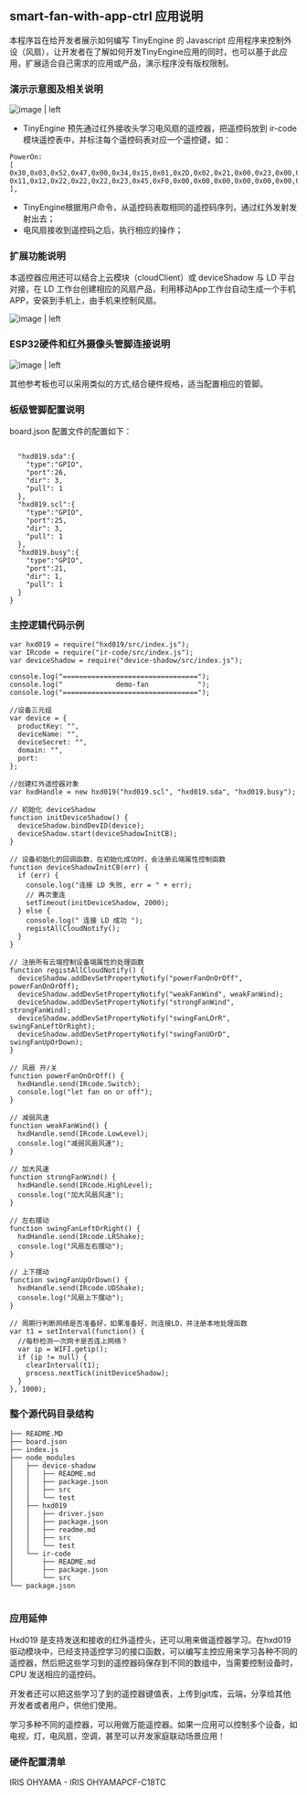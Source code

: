 ## smart-fan-with-app-ctrl 应用说明
本程序旨在给开发者展示如何编写 TinyEngine 的 Javascript 应用程序来控制外设（风扇），让开发者在了解如何开发TinyEngine应用的同时，也可以基于此应用，扩展适合自己需求的应用或产品，演示程序没有版权限制。

### 演示示意图及相关说明

![image | left](../../../docs/graph/fan-demo.jpg "")

* TinyEngine 预先通过红外接收头学习电风扇的遥控器，把遥控码放到 ir-code 模块遥控表中，并标注每个遥控码表对应一个遥控键，如：

```
PowerOn: 
[
0x30,0x03,0x52,0x47,0x00,0x34,0x15,0x01,0x2D,0x02,0x21,0x00,0x23,0x00,0x65,0x00,0x24,0x00,0x03,0x0A,0x24,0x00,0x88,0x00,0x33,0x02,0x00,0x00,0x21,0x00,0xFF,0xFF,0xFF,0xFF,0xFF,0xFF,0xFF,0xFF,0x01,0x11,0x11,0x11,0x21,0x22,0x22,0x12,0x21,0x11,0x11,
0x11,0x12,0x22,0x22,0x22,0x23,0x45,0xF0,0x00,0x00,0x00,0x00,0x00,0x00,0x00,0x00,0x00,0x00,0x00,0x04,0x76,0x3E,0xA0
],

```
* TinyEngine根据用户命令，从遥控码表取相同的遥控码序列，通过红外发射发射出去；
* 电风扇接收到遥控码之后，执行相应的操作；

### 扩展功能说明
本遥控器应用还可以结合上云模块（cloudClient）或 deviceShadow 与 LD 平台对接，在 LD 工作台创建相应的风扇产品，利用移动App工作台自动生成一个手机 APP，安装到手机上，由手机来控制风扇。

![image | left](../../../docs/graph/smart-fan.jpg "")



### ESP32硬件和红外摄像头管脚连接说明


![image | left](../../../docs/graph/fan连线图.jpg "")

其他参考板也可以采用类似的方式,结合硬件规格，适当配置相应的管脚。

### 板级管脚配置说明
board.json 配置文件的配置如下：

```

  "hxd019.sda":{
    "type":"GPIO",
    "port":26,
    "dir": 3,
    "pull": 1
  },
  "hxd019.scl":{
    "type":"GPIO",
    "port":25,
    "dir": 3,
    "pull": 1
  },
  "hxd019.busy":{
    "type":"GPIO",
    "port":21,
    "dir": 1,
    "pull": 1
  }
}

```

### 主控逻辑代码示例

```
var hxd019 = require("hxd019/src/index.js");
var IRcode = require("ir-code/src/index.js");
var deviceShadow = require("device-shadow/src/index.js");

console.log("=================================");
console.log("             demo-fan            ");
console.log("=================================");

//设备三元组
var device = {
  productKey: "",
  deviceName: "",
  deviceSecret: "",
  domain: "",
  port: 
};

//创建红外遥控器对象
var hxdHandle = new hxd019("hxd019.scl", "hxd019.sda", "hxd019.busy");

// 初始化 deviceShadow
function initDeviceShadow() {
  deviceShadow.bindDevID(device);
  deviceShadow.start(deviceShadowInitCB);
}

// 设备初始化的回调函数，在初始化成功时，会注册云端属性控制函数
function deviceShadowInitCB(err) {
  if (err) {
    console.log("连接 LD 失败, err = " + err);
    // 再次重连
    setTimeout(initDeviceShadow, 2000);
  } else {
    console.log(" 连接 LD 成功 ");
    registAllCloudNotify();
  }
}

// 注册所有云端控制设备端属性的处理函数
function registAllCloudNotify() {
  deviceShadow.addDevSetPropertyNotify("powerFanOnOrOff", powerFanOnOrOff);
  deviceShadow.addDevSetPropertyNotify("weakFanWind", weakFanWind);
  deviceShadow.addDevSetPropertyNotify("strongFanWind", strongFanWind);
  deviceShadow.addDevSetPropertyNotify("swingFanLOrR", swingFanLeftOrRight);
  deviceShadow.addDevSetPropertyNotify("swingFanUOrD", swingFanUpOrDown);
}

// 风扇 开/关
function powerFanOnOrOff() {
  hxdHandle.send(IRcode.Switch);
  console.log("let fan on or off");
}

// 减弱风速
function weakFanWind() {
  hxdHandle.send(IRcode.LowLevel);
  console.log("减弱风扇风速");
}

// 加大风速
function strongFanWind() {
  hxdHandle.send(IRcode.HighLevel);
  console.log("加大风扇风速");
}

// 左右摆动
function swingFanLeftOrRight() {
  hxdHandle.send(IRcode.LRShake);
  console.log("风扇左右摆动");
}

// 上下摆动
function swingFanUpOrDown() {
  hxdHandle.send(IRcode.UDShake);
  console.log("风扇上下摆动");
}

// 周期行判断网络是否准备好，如果准备好，则连接LD，并注册本地处理函数
var t1 = setInterval(function() {
  //每秒检测一次网卡是否连上网络？
  var ip = WIFI.getip();
  if (ip != null) {
    clearInterval(t1);
    process.nextTick(initDeviceShadow);
  }
}, 1000);
```
### 整个源代码目录结构

```
├── README.MD
├── board.json
├── index.js
├── node_modules
│   ├── device-shadow
│   │   ├── README.md
│   │   ├── package.json
│   │   ├── src
│   │   └── test
│   ├── hxd019
│   │   ├── driver.json
│   │   ├── package.json
│   │   ├── readme.md
│   │   ├── src
│   │   └── test
│   └── ir-code
│       ├── README.md
│       ├── package.json
│       └── src
└── package.json


```

### 应用延伸
   Hxd019 是支持发送和接收的红外遥控头，还可以用来做遥控器学习。在hxd019 驱动模块中，已经支持遥控学习的接口函数，可以编写主控应用来学习各种不同的遥控器，然后把这些学习到的遥控器码保存到不同的数组中，当需要控制设备时，CPU 发送相应的遥控码。

开发者还可以把这些学习了到的遥控器键值表，上传到git库，云端，分享给其他开发者或者用户，供他们使用。


学习多种不同的遥控器，可以用做万能遥控器。如果一应用可以控制多个设备，如电视，灯，电风扇，空调，甚至可以开发家庭联动场景应用！

### 硬件配置清单
IRIS OHYAMA - IRIS OHYAMAPCF-C18TC
